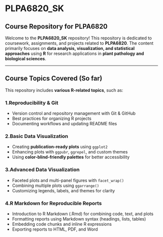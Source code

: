 # **PLPA6820_SK**
## **Course Repository for PLPA6820**

Welcome to the **PLPA6820_SK** repository! This repository is dedicated to coursework, assignments, and projects related to **PLPA6820**. The content primarily focuses on **data analysis, visualization, and statistical approaches** using **R** for research applications in **plant pathology and biological sciences**.

---

## **Course Topics Covered (So far)**
This repository includes **various R-related topics**, such as:


### **1.Reproducibility & Git**
- Version control and repository management with Git & GitHub
- Best practices for organizing R projects
- Documenting workflows and updating README files

### **2.Basic Data Visualization**
- Creating **publication-ready plots** using `ggplot2`
- Enhancing plots with `ggpubr`, `ggrepel`, and custom themes
- Using **color-blind-friendly palettes** for better accessibility

### **3.Advanced Data Visualization**
- Faceted plots and multi-panel figures with `facet_wrap()`
- Combining multiple plots using `ggarrange()`
- Customizing legends, labels, and themes for clarity

### **4.R Markdown for Reproducible Reports**
- Introduction to R Markdown (.Rmd) for combining code, text, and plots
- Formatting reports using Markdown syntax (headings, lists, tables)
- Embedding code chunks and inline R expressions
- Exporting reports to HTML, PDF, and Word


